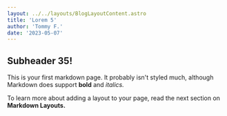 ```yaml
---
layout: ../../layouts/BlogLayoutContent.astro
title: 'Lorem 5'
author: 'Tommy F.'
date: '2023-05-07'
---
```


## Subheader 35!

This is your first markdown page. It probably isn't styled much, although
Markdown does support **bold** and _italics._

To learn more about adding a layout to your page, read the next section on **Markdown Layouts.**

